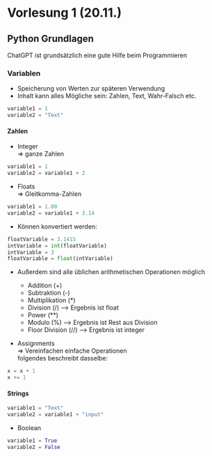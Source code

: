 # Vorlesung 1 (20.11.)

## Python Grundlagen
ChatGPT ist grundsätzlich eine gute Hilfe beim Programmieren

### Variablen
- Speicherung von Werten zur späteren Verwendung
- Inhalt kann alles Mögliche sein: Zahlen, Text, Wahr-Falsch etc.
```python
variable1 = 1
variable2 = "Text"
```

#### Zahlen
- Integer  
=> ganze Zahlen
```python
variable1 = 1
variable2 = variable1 + 2
```

- Floats  
=> Gleitkomma-Zahlen
```python
variable1 = 1.00
variable2 = variable1 + 3.14
```

- Können konvertiert werden:
```python
floatVariable = 3.1415
intVariable = int(floatVariable)
intVariable = 3
floatVariable = float(intVariable)
```

- Außerdem sind alle üblichen arithmetischen Operationen möglich
  - Addition (+)
  - Subtraktion (-)
  - Multiplikatíon (*)
  - Division (/) --> Ergebnis ist float
  - Power (**)
  - Modulo (%) --> Ergebnis ist Rest aus Division
  - Floor Division (//) --> Ergebnis ist integer
  

- Assignments  
=> Vereinfachen einfache Operationen  
folgendes beschreibt dasselbe:
```python
x = x + 1
x += 1
```

#### Strings
```python
variable1 = "Text"
variable2 = variable1 + "input"
```

- Boolean
```python
variable1 = True
variable2 = False
```
